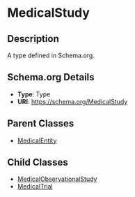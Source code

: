 # MedicalStudy

## Description
A type defined in Schema.org.

## Schema.org Details
- **Type**: Type
- **URI**: https://schema.org/MedicalStudy

## Parent Classes
- [MedicalEntity](../MedicalEntity.md)

## Child Classes
- [MedicalObservationalStudy](MedicalObservationalStudy/MedicalObservationalStudy.md)
- [MedicalTrial](MedicalTrial/MedicalTrial.md)

